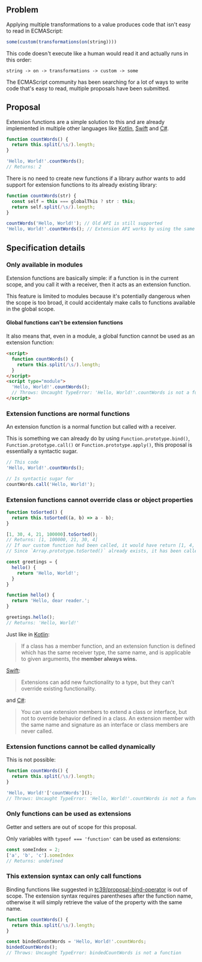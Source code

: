 ## Problem

Applying multiple transformations to a value produces code that isn't easy to read in ECMAScript:

```js
some(custom(transformations(on(string))))
```

This code doesn't execute like a human would read it and actually runs in this order:

```
string -> on -> transformations -> custom -> some
```

The ECMAScript community has been searching for a lot of ways to write code that's easy to read, multiple proposals have been submitted.

## Proposal

Extension functions are a simple solution to this and are already implemented in multiple other languages like [Kotlin](https://docs.swift.org/swift-book/documentation/the-swift-programming-language/extensions/), [Swift](https://docs.swift.org/swift-book/documentation/the-swift-programming-language/extensions/) and [C#](https://learn.microsoft.com/en-us/dotnet/csharp/programming-guide/classes-and-structs/extension-methods).

```js
function countWords() {
  return this.split(/\s/).length;
}

'Hello, World!'.countWords();
// Returns: 2
```

There is no need to create new functions if a library author wants to add support for extension functions to its already existing library:

```js
function countWords(str) {
  const self = this === globalThis ? str : this;
  return self.split(/\s/).length;
}

countWords('Hello, World!'); // Old API is still supported
'Hello, World!'.countWords(); // Extension API works by using the same function
```

## Specification details

### Only available in modules

Extension functions are basically simple: if a function is in the current scope, and you call it with a receiver, then it acts as an extension function.

This feature is limited to modules because it's potentially dangerous when the scope is too broad, it could accidentaly make calls to functions available in the global scope.

#### Global functions can't be extension functions

It also means that, even in a module, a global function cannot be used as an extension function:

```html
<script>
  function countWords() {
    return this.split(/\s/).length;
  }
</script>
<script type="module">
  'Hello, World!'.countWords();
  // Throws: Uncaught TypeError: 'Hello, World!'.countWords is not a function
</script>
```

### Extension functions are normal functions

An extension function is a normal function but called with a receiver.

This is something we can already do by using `Function.prototype.bind()`, `Function.prototype.call()` or `Function.prototype.apply()`, this proposal is essentially a syntactic sugar.

```js
// This code
'Hello, World!'.countWords();

// Is syntactic sugar for
countWords.call('Hello, World!');
```

### Extension functions cannot override class or object properties

```js
function toSorted() {
  return this.toSorted((a, b) => a - b);
}

[1, 30, 4, 21, 100000].toSorted();
// Returns: [1, 100000, 21, 30, 4]
// If our custom function had been called, it would have return [1, 4, 21, 30, 100000]
// Since `Array.prototype.toSorted()` already exists, it has been called instead
```

```js
const greetings = {
  hello() {
    return 'Hello, World!';
  }
}

function hello() {
  return 'Hello, dear reader.';
}

greetings.hello();
// Returns: 'Hello, World!'
```

Just like in [Kotlin](https://docs.swift.org/swift-book/documentation/the-swift-programming-language/extensions/):

> If a class has a member function, and an extension function is defined which has the same receiver type, the same name, and is applicable to given arguments, the **member always wins.**

[Swift](https://docs.swift.org/swift-book/documentation/the-swift-programming-language/extensions/):

> Extensions can add new functionality to a type, but they can’t override existing functionality.

and [C#](https://learn.microsoft.com/en-us/dotnet/csharp/programming-guide/classes-and-structs/extension-methods#binding-extension-members-at-compile-time):

> You can use extension members to extend a class or interface, but not to override behavior defined in a class. An extension member with the same name and signature as an interface or class members are never called.

### Extension functions cannot be called dynamically

This is not possible:

```js
function countWords() {
  return this.split(/\s/).length;
}

'Hello, World!'['countWords']();
// Throws: Uncaught TypeError: 'Hello, World!'.countWords is not a function
```

### Only functions can be used as extensions

Getter and setters are out of scope for this proposal.

Only variables with `typeof === 'function'` can be used as extensions:

```js
const someIndex = 2;
['a', 'b', 'c'].someIndex
// Returns: undefined
```

### This extension syntax can only call functions

Binding functions like suggested in [tc39/proposal-bind-operator](https://github.com/tc39/proposal-bind-operator) is out of scope. The extension syntax requires parentheses after the function name, otherwise it will simply retrieve the value of the property with the same name.

```js
function countWords() {
  return this.split(/\s/).length;
}

const bindedCountWords = 'Hello, World!'.countWords;
bindedCountWords();
// Throws: Uncaught TypeError: bindedCountWords is not a function
```
